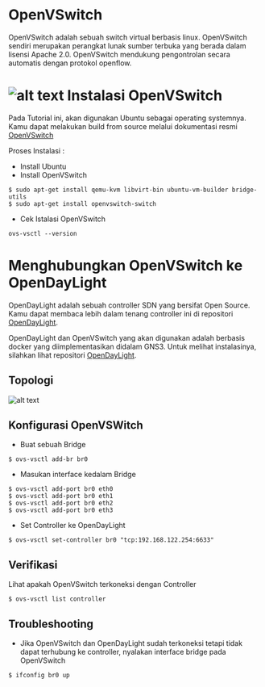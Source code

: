 OpenVSwitch
===========
OpenVSwitch adalah sebuah switch virtual berbasis linux. OpenVSwitch sendiri merupakan perangkat lunak sumber terbuka yang berada dalam lisensi Apache 2.0. OpenVSwitch mendukung pengontrolan secara automatis dengan protokol openflow.

![alt text](https://github.com/zufardhiyaulhaq/OpenVSwitch/blob/master/Images/featured-image.jpg)
Instalasi OpenVSwitch
=====================

Pada Tutorial ini, akan digunakan Ubuntu sebagai operating systemnya. Kamu dapat melakukan build from source melalui dokumentasi resmi [OpenVSwitch](http://docs.openvswitch.org/en/latest/intro/install/)

Proses Instalasi :
- Install Ubuntu
- Install OpenVSwitch

```
$ sudo apt-get install qemu-kvm libvirt-bin ubuntu-vm-builder bridge-utils
$ sudo apt-get install openvswitch-switch 
```

- Cek Istalasi OpenVSwitch

```
ovs-vsctl --version
```

Menghubungkan OpenVSwitch ke OpenDayLight
=========================================

OpenDayLight adalah sebuah controller SDN yang bersifat Open Source. Kamu dapat membaca lebih dalam tenang controller ini di repositori [OpenDayLight](https://github.com/zufardhiyaulhaq/OpenDayLight).

OpenDayLight dan OpenVSwitch yang akan digunakan adalah berbasis docker yang diimplementasikan didalam GNS3. Untuk melihat instalasinya, silahkan lihat repositori [OpenDayLight](https://github.com/zufardhiyaulhaq/OpenDayLight).

## Topologi
![alt text](https://github.com/zufardhiyaulhaq/OpenVSwitch/blob/master/Images/Topology.png)

## Konfigurasi OpenVSWitch

- Buat sebuah Bridge

```
$ ovs-vsctl add-br br0
```

- Masukan interface kedalam Bridge

```
$ ovs-vsctl add-port br0 eth0
$ ovs-vsctl add-port br0 eth1
$ ovs-vsctl add-port br0 eth2
$ ovs-vsctl add-port br0 eth3
```

- Set Controller ke OpenDayLight

```
$ ovs-vsctl set-controller br0 "tcp:192.168.122.254:6633"
```

## Verifikasi

Lihat apakah OpenVSwitch terkoneksi dengan Controller
```
$ ovs-vsctl list controller
```

## Troubleshooting
- Jika OpenVSwitch dan OpenDayLight sudah terkoneksi tetapi tidak dapat terhubung ke controller, nyalakan interface bridge pada OpenVSwitch

```
$ ifconfig br0 up
```
